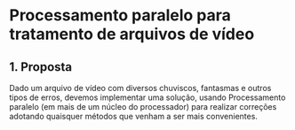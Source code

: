 # Processamento paralelo para tratamento de arquivos de vídeo

## **1. Proposta**

Dado um arquivo de vídeo com diversos chuviscos, fantasmas e outros tipos de erros, devemos implementar uma solução, usando Processamento paralelo (em mais de um núcleo do processador) para realizar correções adotando quaisquer métodos que venham a ser mais convenientes. 
